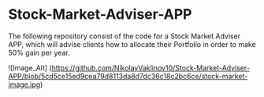 # Stock-Market-Adviser-APP
The following repository consist of the code for a Stock Market Adviser APP, which will advise clients how to allocate their Portfolio in order to make 50% gain per year.

![Image_Alt] (https://github.com/NikolayVaklinov10/Stock-Market-Adviser-APP/blob/5cd5ce15ed9cea79d8113da8d7dc36c18c2bc6ce/stock-market-image.jpg)
